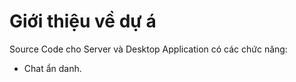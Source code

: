 # Giới thiệu về dự á

Source Code cho Server và Desktop Application có các chức năng:
- Chat ẩn danh.
